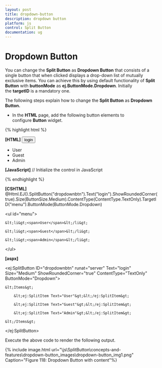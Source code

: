 ```yaml
---
layout: post
title: dropdown-button
description: dropdown button
platform: js
control: Split Button
documentation: ug
---
```


# Dropdown Button

You can change the **Split Button** as **Dropdown Button** that consists of a single button that when clicked displays a drop-down list of mutually exclusive items. You can achieve this by using default functionality of **Split Button** with **buttonMode** as **ej.ButtonMode.Dropdown**. Initially the **targetID** is a mandatory one.

The following steps explain how to change the **Split Button** as **Dropdown Button.**

* In the **HTML** page, add the following button elements to configure **Button** widget.



{% highlight html %}

**[HTML]**
<button id="dropdownbtn">login</button>
<ul id="menu">
    <li><span>User</span></li>
    <li><span>Guest</span></li>
    <li><span>Admin</span></li>
</ul>

**[JavaScript]**
// Initialize the control in JavaScript

<script type="text/javascript">
    $(function () {
        $("#dropdownbtn").ejSplitButton({
            size: "medium",
            showRoundedCorner: true,
            buttonMode: ej.ButtonMode.Dropdown,
            targetID: "menu"
        });
    });
</script>


{% endhighlight %}



**[CSHTML]** @Html.EJ().SplitButton("dropdownbtn").Text("login").ShowRoundedCorner(true).Size(ButtonSize.Medium).ContentType(ContentType.TextOnly).TargetID("menu").ButtonMode(ButtonMode.Dropdown)

&lt;ul id="menu"&gt;

    &lt;li&gt;<span>User</span>&lt;/li&gt;

    &lt;li&gt;<span>Guest</span>&lt;/li&gt;

    &lt;li&gt;<span>Admin</span>&lt;/li&gt;

&lt;/ul&gt;



**[aspx]**

&lt;ej:SplitButton ID="dropdownbtn" runat="server" Text="login" Size="Medium" ShowRoundedCorner="true" ContentType="TextOnly" ButtonMode="Dropdown"&gt;

    &lt;Items&gt;

        &lt;ej:SplitItem Text="User"&gt;&lt;/ej:SplitItem&gt;

        &lt;ej:SplitItem Text="Guest"&gt;&lt;/ej:SplitItem&gt;

        &lt;ej:SplitItem Text="Admin"&gt;&lt;/ej:SplitItem&gt;

    &lt;/Items&gt;

&lt;/ej:SplitButton&gt;



Execute the above code to render the following output.



{% include image.html url="\js\SplitButton\concepts-and-features\dropdown-button_images\dropdown-button_img1.png" Caption="Figure 118: Dropdown Button with content"%}

